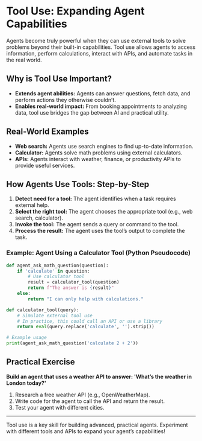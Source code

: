 
# Tool Use: Expanding Agent Capabilities

Agents become truly powerful when they can use external tools to solve problems beyond their built-in capabilities. Tool use allows agents to access information, perform calculations, interact with APIs, and automate tasks in the real world.

## Why is Tool Use Important?
- **Extends agent abilities:** Agents can answer questions, fetch data, and perform actions they otherwise couldn’t.
- **Enables real-world impact:** From booking appointments to analyzing data, tool use bridges the gap between AI and practical utility.

## Real-World Examples
- **Web search:** Agents use search engines to find up-to-date information.
- **Calculator:** Agents solve math problems using external calculators.
- **APIs:** Agents interact with weather, finance, or productivity APIs to provide useful services.

## How Agents Use Tools: Step-by-Step
1. **Detect need for a tool:** The agent identifies when a task requires external help.
2. **Select the right tool:** The agent chooses the appropriate tool (e.g., web search, calculator).
3. **Invoke the tool:** The agent sends a query or command to the tool.
4. **Process the result:** The agent uses the tool’s output to complete the task.

### Example: Agent Using a Calculator Tool (Python Pseudocode)
```python
def agent_ask_math_question(question):
	if 'calculate' in question:
		# Use calculator tool
		result = calculator_tool(question)
		return f"The answer is {result}"
	else:
		return "I can only help with calculations."

def calculator_tool(query):
	# Simulate external tool use
	# In practice, this could call an API or use a library
	return eval(query.replace('calculate', '').strip())

# Example usage
print(agent_ask_math_question('calculate 2 + 2'))
```

## Practical Exercise
**Build an agent that uses a weather API to answer: 'What’s the weather in London today?'**

1. Research a free weather API (e.g., OpenWeatherMap).
2. Write code for the agent to call the API and return the result.
3. Test your agent with different cities.

---
Tool use is a key skill for building advanced, practical agents. Experiment with different tools and APIs to expand your agent’s capabilities!